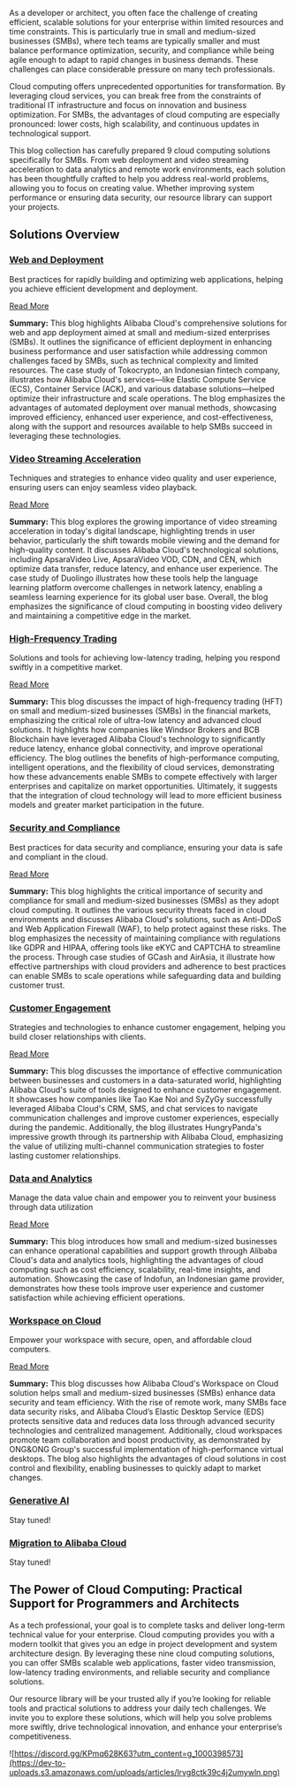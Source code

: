 As a developer or architect, you often face the challenge of creating efficient, scalable solutions for your enterprise within limited resources and time constraints. This is particularly true in small and medium-sized businesses (SMBs), where tech teams are typically smaller and must balance performance optimization, security, and compliance while being agile enough to adapt to rapid changes in business demands. These challenges can place considerable pressure on many tech professionals.

Cloud computing offers unprecedented opportunities for transformation. By leveraging cloud services, you can break free from the constraints of traditional IT infrastructure and focus on innovation and business optimization. For SMBs, the advantages of cloud computing are especially pronounced: lower costs, high scalability, and continuous updates in technological support.

This blog collection has carefully prepared 9 cloud computing solutions specifically for SMBs. From web deployment and video streaming acceleration to data analytics and remote work environments, each solution has been thoughtfully crafted to help you address real-world problems, allowing you to focus on creating value. Whether improving system performance or ensuring data security, our resource library can support your projects.

## Solutions Overview

### [Web and Deployment](https://www.alibabacloud.com/campaign/websites-and-apps?utm_content=g_1000398225)
Best practices for rapidly building and optimizing web applications, helping you achieve efficient development and deployment.

[Read More](https://medium.com/@lararoself/optimizing-web-and-app-deployment-for-smbs-alibabacloud-solution-explained-1bf638fc9082?utm_content=g_1000398232)

**Summary:** This blog highlights Alibaba Cloud's comprehensive solutions for web and app deployment aimed at small and medium-sized enterprises (SMBs). It outlines the significance of efficient deployment in enhancing business performance and user satisfaction while addressing common challenges faced by SMBs, such as technical complexity and limited resources. The case study of Tokocrypto, an Indonesian fintech company, illustrates how Alibaba Cloud's services—like Elastic Compute Service (ECS), Container Service (ACK), and various database solutions—helped optimize their infrastructure and scale operations. The blog emphasizes the advantages of automated deployment over manual methods, showcasing improved efficiency, enhanced user experience, and cost-effectiveness, along with the support and resources available to help SMBs succeed in leveraging these technologies.

### [Video Streaming Acceleration](https://www.alibabacloud.com/campaign/video-streaming?utm_content=g_1000398226)
Techniques and strategies to enhance video quality and user experience, ensuring users can enjoy seamless video playback.

[Read More](https://medium.com/@lararoself/video-streaming-acceleration-the-key-tech-for-enhancing-user-experience-fcc906be505c?utm_content=g_1000398233)

**Summary:** This blog explores the growing importance of video streaming acceleration in today's digital landscape, highlighting trends in user behavior, particularly the shift towards mobile viewing and the demand for high-quality content. It discusses Alibaba Cloud's technological solutions, including ApsaraVideo Live, ApsaraVideo VOD, CDN, and CEN, which optimize data transfer, reduce latency, and enhance user experience. The case study of Duolingo illustrates how these tools help the language learning platform overcome challenges in network latency, enabling a seamless learning experience for its global user base. Overall, the blog emphasizes the significance of cloud computing in boosting video delivery and maintaining a competitive edge in the market.

### [High-Frequency Trading](https://www.alibabacloud.com/campaign/quantitative-trading?utm_content=g_1000398227)
Solutions and tools for achieving low-latency trading, helping you respond swiftly in a competitive market.

[Read More](https://medium.com/@lararoself/driving-smb-competitiveness-with-high-frequency-trading-and-ai-165c1264342d?)

**Summary:** This blog discusses the impact of high-frequency trading (HFT) on small and medium-sized businesses (SMBs) in the financial markets, emphasizing the critical role of ultra-low latency and advanced cloud solutions. It highlights how companies like Windsor Brokers and BCB Blockchain have leveraged Alibaba Cloud's technology to significantly reduce latency, enhance global connectivity, and improve operational efficiency. The blog outlines the benefits of high-performance computing, intelligent operations, and the flexibility of cloud services, demonstrating how these advancements enable SMBs to compete effectively with larger enterprises and capitalize on market opportunities. Ultimately, it suggests that the integration of cloud technology will lead to more efficient business models and greater market participation in the future.

### [Security and Compliance](https://medium.com/@lararoself/how-to-safeguard-your-cloud-best-practices-for-security-and-compliance-53deb7b39e72?utm_content=g_1000398294)
Best practices for data security and compliance, ensuring your data is safe and compliant in the cloud.

[Read More](https://medium.com/@lararoself/how-to-safeguard-your-cloud-best-practices-for-security-and-compliance-53deb7b39e72?utm_content=g_1000398287)

**Summary:** This blog highlights the critical importance of security and compliance for small and medium-sized businesses (SMBs) as they adopt cloud computing. It outlines the various security threats faced in cloud environments and discusses Alibaba Cloud's solutions, such as Anti-DDoS and Web Application Firewall (WAF), to help protect against these risks. The blog emphasizes the necessity of maintaining compliance with regulations like GDPR and HIPAA, offering tools like eKYC and CAPTCHA to streamline the process. Through case studies of GCash and AirAsia, it illustrate how effective partnerships with cloud providers and adherence to best practices can enable SMBs to scale operations while safeguarding data and building customer trust.

### [Customer Engagement](https://www.alibabacloud.com/campaign/customer-engagement?utm_content=g_1000398229)
Strategies and technologies to enhance customer engagement, helping you build closer relationships with clients.

[Read More](https://medium.com/@lararoself/enhancing-customer-engagement-connecting-with-end-users-through-alibaba-cloud-tools-6a813d84c089?utm_content=g_1000398236)

**Summary:** This blog discusses the importance of effective communication between businesses and customers in a data-saturated world, highlighting Alibaba Cloud's suite of tools designed to enhance customer engagement. It showcases how companies like Tao Kae Noi and SyZyGy successfully leveraged Alibaba Cloud's CRM, SMS, and chat services to navigate communication challenges and improve customer experiences, especially during the pandemic. Additionally, the blog illustrates HungryPanda's impressive growth through its partnership with Alibaba Cloud, emphasizing the value of utilizing multi-channel communication strategies to foster lasting customer relationships.

### [Data and Analytics](https://www.alibabacloud.com/campaign/data-analytics?utm_content=g_1000398296)
Manage the data value chain and empower you to reinvent your business through data utilization

[Read More](https://medium.com/@lararoself/empowering-smbs-the-impact-of-data-and-analytics-tools-in-cloud-computing-8e60f0462711?utm_content=g_1000398295)

**Summary:** This blog introduces how small and medium-sized businesses can enhance operational capabilities and support growth through Alibaba Cloud's data and analytics tools, highlighting the advantages of cloud computing such as cost efficiency, scalability, real-time insights, and automation. Showcasing the case of Indofun, an Indonesian game provider, demonstrates how these tools improve user experience and customer satisfaction while achieving efficient operations.

### [Workspace on Cloud](https://www.alibabacloud.com/campaign/workspace-on-cloud?utm_content=g_1000398570)
Empower your workspace with secure, open, and affordable cloud computers.

[Read More](https://medium.com/@lararoself/what-you-need-to-know-about-empowering-your-smb-with-cloud-workspaces-1a9bf8239de1?utm_content=g_1000398576)

**Summary:** This blog discusses how Alibaba Cloud's Workspace on Cloud solution helps small and medium-sized businesses (SMBs) enhance data security and team efficiency. With the rise of remote work, many SMBs face data security risks, and Alibaba Cloud’s Elastic Desktop Service (EDS) protects sensitive data and reduces data loss through advanced security technologies and centralized management. Additionally, cloud workspaces promote team collaboration and boost productivity, as demonstrated by ONG&ONG Group's successful implementation of high-performance virtual desktops. The blog also highlights the advantages of cloud solutions in cost control and flexibility, enabling businesses to quickly adapt to market changes.

### [Generative AI](https://www.alibabacloud.com/solutions/generative-ai?utm_content=g_1000398230)
Stay tuned!
### [Migration to Alibaba Cloud](https://www.alibabacloud.com/solutions/cloud-migration?utm_content=g_1000398231)
Stay tuned!

## The Power of Cloud Computing: Practical Support for Programmers and Architects
As a tech professional, your goal is to complete tasks and deliver long-term technical value for your enterprise. Cloud computing provides you with a modern toolkit that gives you an edge in project development and system architecture design. By leveraging these nine cloud computing solutions, you can offer SMBs scalable web applications, faster video transmission, low-latency trading environments, and reliable security and compliance solutions.

Our resource library will be your trusted ally if you’re looking for reliable tools and practical solutions to address your daily tech challenges. We invite you to explore these solutions, which will help you solve problems more swiftly, drive technological innovation, and enhance your enterprise’s competitiveness.

![https://discord.gg/KPmq628K63?utm_content=g_1000398573](https://dev-to-uploads.s3.amazonaws.com/uploads/articles/lrvg8ctk39c4j2umywln.png)
